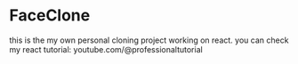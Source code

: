 # FaceClone

this is the my own personal cloning project working on react.
you can check my react tutorial: youtube.com/@professionaltutorial
